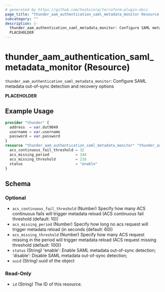 ```yaml
---
# generated by https://github.com/hashicorp/terraform-plugin-docs
page_title: "thunder_aam_authentication_saml_metadata_monitor Resource - terraform-provider-thunder"
subcategory: ""
description: |-
  thunder_aam_authentication_saml_metadata_monitor: Configure SAML metadata out-of-sync detection and recovery options
  PLACEHOLDER
---
```


# thunder_aam_authentication_saml_metadata_monitor (Resource)

`thunder_aam_authentication_saml_metadata_monitor`: Configure SAML metadata out-of-sync detection and recovery options

__PLACEHOLDER__

## Example Usage

```terraform
provider "thunder" {
  address  = var.dut9049
  username = var.username
  password = var.password
}
resource "thunder_aam_authentication_saml_metadata_monitor" "thunder_aam_authentication_saml_metadata_monitor" {
  acs_continuous_fail_threshold = 32
  acs_missing_period            = 144
  acs_missing_threshold         = 216
  status                        = "enable"
}
```

<!-- schema generated by tfplugindocs -->
## Schema

### Optional

- `acs_continuous_fail_threshold` (Number) Specify how many ACS continuous fails will trigger metadata reload (ACS continuous fail threshold (default: 10))
- `acs_missing_period` (Number) Specify how long no acs request will trigger metadata reload (in seconds (default: 60))
- `acs_missing_threshold` (Number) Specify how many ACS request missing in the period will trigger metadata reload (ACS request missing threshold (default: 100))
- `status` (String) 'enable': Enable SAML metadata out-of-sync detection; 'disable': Disable SAML metadata out-of-sync detection;
- `uuid` (String) uuid of the object

### Read-Only

- `id` (String) The ID of this resource.


